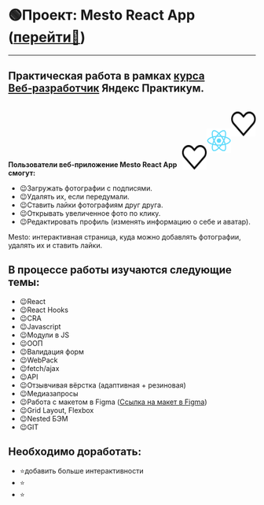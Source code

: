 # :green_circle:Проект: Mesto React App ([перейти:link:](https://jsapro.github.io/mesto-react/))
---
## Практическая работа в рамках [курса Веб‑разработчик](https://practicum.yandex.ru/web/) Яндекс Практикум.
<br/>
<img align="right" src="./src/images/grid-card-heart.svg" alt="иконка сердца" height="50" width="50">
<br/>
<br/>
<img align="right" src="./src/images/logo192.png" alt="иконка реакт" height="50" width="50">
<br/>
<br/>
<img align="right" src="./src/images/grid-card-heart.svg" alt="иконка сердца" height="50" width="50">
<br/>

**Пользователи веб-приложение Mesto React App смогут:**
+ :wink:Загружать фотографии с подписями.
+ :wink:Удалять их, если передумали.
+ :wink:Ставить лайки фотографиям друг друга.
+ :wink:Открывать увеличенное фото по клику.
+ :wink:Редактировать профиль (изменять информацию о себе и аватар).

Mesto: интерактивная страница, куда можно добавлять фотографии, удалять их и ставить лайки.


## В процессе работы изучаются следующие темы:
- :wink:React
- :wink:React Hooks
- :wink:CRA
- :wink:Javascript
- :wink:Модули в JS
- :wink:ООП
- :wink:Валидация форм
- :wink:WebPack
- :wink:fetch/ajax
- :wink:API
- :wink:Отзывчивая вёрстка (адаптивная + резиновая)
- :wink:Медиазапросы
- :wink:Работа с макетом в Figma ([Ссылка на макет в Figma](https://www.figma.com/file/2cn9N9jSkmxD84oJik7xL7/JavaScript.-Sprint-4?node-id=0%3A1))
- :wink:Grid Layout, Flexbox
- :wink:Nested БЭМ
- :wink:GIT

## Необходимо доработать:

- :star:добавить больше интерактивности
- :star:
- :star:

